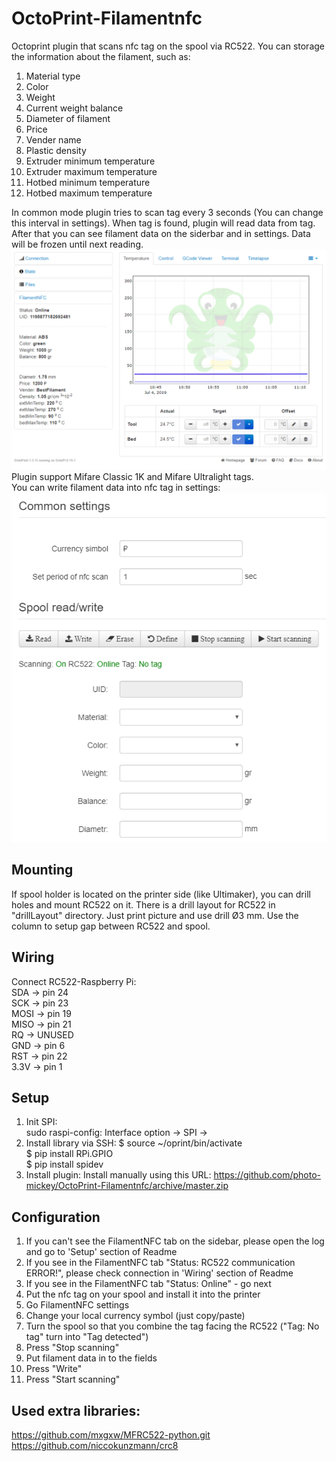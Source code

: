 # OctoPrint-Filamentnfc

Octoprint plugin that scans nfc tag on the spool via RC522. You can storage the information about the filament, such as:

1. Material type    
2. Color    
3. Weight    
4. Current weight balance    
5. Diameter of filament    
6. Price    
7. Vender name    
8. Plastic density    
9. Extruder minimum temperature    
10. Extruder maximum temperature    
11. Hotbed minimum temperature    
12. Hotbed maximum temperature    

In common mode plugin tries to scan tag every 3 seconds (You can change this interval in settings). When tag is found, plugin will read data from tag. After that you can see filament data on the siderbar and in settings. Data will be frozen until next reading.    
![Side bar](/Screenshot/FirstScreen.png)
Plugin support Mifare Classic 1K and Mifare Ultralight tags.    
You can write filament data into nfc tag in settings:
![Settings](/Screenshot/SettingsScreen.png)

## Mounting

If spool holder is located on the printer side (like Ultimaker), you can drill holes and mount RC522 on it. There is a drill layout for RC522 in "drillLayout" directory. Just print picture and use drill Ø3 mm. Use the column to setup gap between RC522 and spool.    

## Wiring

Connect RC522-Raspberry Pi:    
SDA  -> pin 24    
SCK  -> pin 23    
MOSI -> pin 19    
MISO -> pin 21    
RQ   -> UNUSED    
GND  -> pin 6    
RST  -> pin 22    
3.3V -> pin 1    

## Setup

1. Init SPI:    
    sudo raspi-config:
    Interface option -> SPI -> <Yes>
2. Install library via SSH:
    $ source ~/oprint/bin/activate    
    $ pip install RPi.GPIO    
    $ pip install spidev    
3. Install plugin:
    Install manually using this URL:
    https://github.com/photo-mickey/OctoPrint-Filamentnfc/archive/master.zip

## Configuration

1. If you can't see the FilamentNFC tab on the sidebar, please open the log and go to 'Setup' section of Readme    
2. If you see in the FilamentNFC tab "Status: RC522 communication ERROR!", please check connection in 'Wiring' section of Readme    
3. If you see in the FilamentNFC tab "Status: Online" - go next    
2. Put the nfc tag on your spool and install it into the printer    
3. Go FilamentNFC settings    
4. Change your local currency symbol (just copy/paste)    
5. Turn the spool so that you combine the tag facing the RC522 ("Tag: No tag" turn into "Tag detected")    
6. Press "Stop scanning"    
7. Put filament data in to the fields    
8. Press "Write"    
9. Press "Start scanning"    


## Used extra libraries: 

https://github.com/mxgxw/MFRC522-python.git    
https://github.com/niccokunzmann/crc8    
